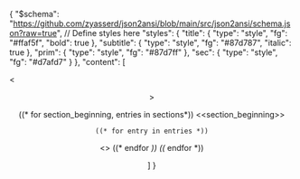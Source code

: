 {
  "$schema": "https://github.com/zyasserd/json2ansi/blob/main/src/json2ansi/schema.json?raw=true",
  // Define styles here
  "styles": {
    "title": { "type": "style", "fg": "#ffaf5f", "bold": true },
    "subtitle": { "type": "style", "fg": "#87d787", "italic": true },
    "prim": { "type": "style", "fg": "#87d7ff" },
    "sec": { "type": "style", "fg": "#d7afd7" }
  },
  "content": [

<<header>>

((* for section_beginning, entries in sections*))
<<section_beginning>>

    ((* for entry in entries *))
<<entry>>
    ((* endfor *))
((* endfor *))


  ]
}
